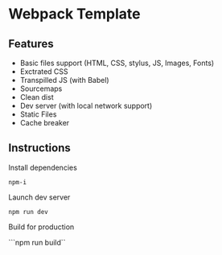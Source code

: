 # Webpack Template

## Features

- Basic files support (HTML, CSS, stylus, JS, Images, Fonts)
- Exctrated CSS
- Transpilled JS (with Babel)
- Sourcemaps
- Clean dist
- Dev server (with local network support)
- Static Files
- Cache breaker

## Instructions

Install dependencies

```npm-i```

Launch dev server

```npm run dev```

Build for production

```npm run build``